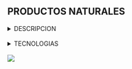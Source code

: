 ## PRODUCTOS NATURALES
<details>
<summary>DESCRIPCION</summary><br>
Es una tienda online de productos naturales.
</details>

<br>

<details>
<summary>TECNOLOGIAS</summary>
- HTML5 <br>
- CCS3 <br>
- JavaScript <br>
- Bootstrap 5.3.2 <br>
- Git/Github <br>
</details>

<br>

<img src="Fondo README.png">